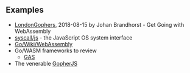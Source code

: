 
## Examples

+ [LondonGophers](https://www.youtube.com/watch?v=iTrx0BbUXI4), 2018-08-15 by Johan Brandhorst - Get Going with WebAssembly
+ [syscall/js](https://godoc.org/syscall/js) - the JavaScript OS system interface
+ [Go/Wiki/WebAssembly](https://github.com/golang/go/wiki/WebAssembly)
+ Go/WASM frameworks to review
    + [GAS](https://gascore.github.io/)
+ The venerable [GopherJS](https://github.com/gopherjs/gopherjs)
